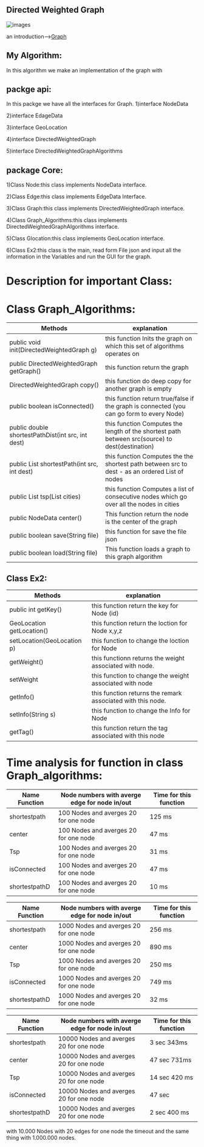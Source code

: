 ##  Directed Weighted Graph
![images](https://user-images.githubusercontent.com/86603326/145286722-dcdbf181-97f5-4f8c-9db1-57e1cc49047b.jpg)

an introduction-->[Graph](https://en.wikipedia.org/wiki/Directed_graph)

## My Algorithm:
In this algorithm we make an implementation of the graph with

packge api:
----
In this packge we have all the interfaces for Graph.
1)interface NodeData

2)interface EdageData

3)interface GeoLocation

4)interface DirectedWeightedGraph

5)interface DirectedWeightedGraphAlgorithms

package Core:
---
1)Class Node:this class implements NodeData interface.
                                                                    
2)Class Edge:this class implements EdgeData Interface.

3)Class Graph:this class implements DirectedWeightedGraph interface.

4)Class Graph_Algorithms:this class implements DirectedWeightedGraphAlgorithms interface.

5)Class Glocation:this class implements GeoLocation interface.

6)Class Ex2:this class is the main, read form File json and input all the information in the Variables and run the GUI for the graph.

# Description for important Class:


# Class Graph_Algorithms:
|Methods                                                |                                   explanation                                                 |
|-------------------------------------------------------|-----------------------------------------------------------------------------------------------|
|public void init(DirectedWeightedGraph g)              |this function Inits the graph on which this set of algorithms operates on                      |
|public DirectedWeightedGraph getGraph()                |this function return the graph                                                                 |
|DirectedWeightedGraph copy()                           |this function do deep copy for another graph is empty                                          |
|public boolean isConnected()                           |this function return true/false if the graph is connected (you can go form to every Node)      |
|public double shortestPathDist(int src, int dest)      |this function Computes the length of the shortest path between src(source) to dest(destination)|
|public List<NodeData> shortestPath(int src, int dest)  |this function Computes the the shortest path between src to dest - as an ordered List of nodes |
|public List<NodeData> tsp(List<NodeData> cities)       |this function Computes a list of consecutive nodes which go over all the nodes in cities       |
|public NodeData center()                               |This function return the node is the center of the graph                                       |
|public boolean save(String file)                       |this function for save the file json                                                           |
|public boolean load(String file)                       |This function loads a graph to this graph algorithm                                            |
  
## Class Ex2:
|Methods                          |                    explanation                             |
|---------------------------------|------------------------------------------------------------|
| public int getKey()             |this function return the key for Node (id)                  |
| GeoLocation getLocation()       |this function return the loction for Node x,y,z             |
|setLocation(GeoLocation p)       |this function to change the loction for Node                |
| getWeight()                     |this functionn returns the weight associated with  node.    |
|setWeight                        |this function to change the weight associated with node     |
|getInfo()                        |this function returns the remark associated with this node. |
| setInfo(String s)               |this function to change the Info for Node                   |
|getTag()                         |this function return the tag associated with this node      |






# Time analysis for function in class Graph_algorithms:

|Name Function|Node numbers with averge edge for node in/out| Time for this function|
|-------------|---------------------------------------------|-----------------------|
|shortestpath |  100 Nodes and averges 20 for one node      |    125 ms             |   
|center       |  100 Nodes and averges 20 for one node      |    47 ms              |
|Tsp          |  100 Nodes and averges 20 for one node      |    31 ms              |
|isConnected  |  100 Nodes and averges 20 for one node      |    47 ms              |
|shortestpathD|  100 Nodes and averges 20 for one node      |    10 ms              |


|Name Function|Node numbers with averge edge for node in/out| Time for this function|
|-------------|---------------------------------------------|-----------------------|
|shortestpath |  1000 Nodes and averges 20 for one node     |    256 ms             |   
|center       |  1000 Nodes and averges 20 for one node     |    890 ms             |
|Tsp          |  1000 Nodes and averges 20 for one node     |    250 ms             |
|isConnected  |  1000 Nodes and averges 20 for one node     |    749 ms             |
|shortestpathD|  1000 Nodes and averges 20 for one node     |    32 ms              |

|Name Function|Node numbers with averge edge for node in/out| Time for this function|
|-------------|---------------------------------------------|-----------------------|
|shortestpath |  10000 Nodes and averges 20 for one node    |    3 sec 343ms        |   
|center       |  10000 Nodes and averges 20 for one node    |    47 sec 731ms       |
|Tsp          |  10000 Nodes and averges 20 for one node    |    14 sec 420 ms      |
|isConnected  |  10000 Nodes and averges 20 for one node    |    47 sec             |
|shortestpathD|  10000 Nodes and averges 20 for one node    |    2 sec 400 ms       |

with 10.000 Nodes with 20 edges for one node the timeout and the same thing with 1.000.000 nodes.











